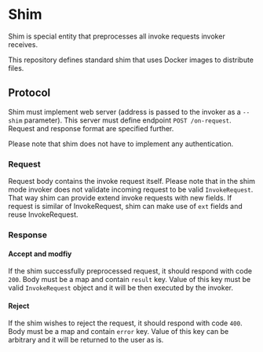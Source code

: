 # Shim
Shim is special entity that preprocesses all invoke requests invoker receives.

This repository defines standard shim that uses Docker images to distribute files.
## Protocol
Shim must implement web server (address is passed to the invoker as a `--shim` parameter).
This server must define endpoint `POST /on-request`. Request and response format are specified further.

Please note that shim does not have to implement any authentication.
### Request
Request body contains the invoke request itself. Please note that in the shim mode invoker does not
validate incoming request to be valid `InvokeRequest`. That way shim can provide extend invoke requests with new fields.
If request is similar of InvokeRequest, shim can make use of `ext` fields and reuse InvokeRequest.
### Response
#### Accept and modfiy
If the shim successfully preprocessed request, it should respond with code `200`.
Body must be a map and contain `result` key. Value of this key must be valid `InvokeRequest`
object and it will be then executed by the invoker.
#### Reject
If the shim wishes to reject the request, it should respond with code `400`.
Body must be a map and contain `error` key. Value of this key can be arbitrary and it will
be returned to the user as is.
